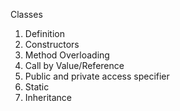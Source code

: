 Classes
  1. Definition
  2. Constructors
  3. Method Overloading
  4. Call by Value/Reference
  5. Public and private access specifier
  6. Static
  7. Inheritance
